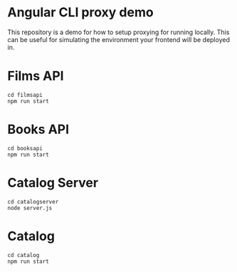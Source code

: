 # Angular CLI proxy demo

This repository is a demo for how to setup proxying for running locally. This can be useful for simulating the environment your frontend will be deployed in.

# Films API

```
cd filmsapi
npm run start
```

# Books API

```
cd booksapi
npm run start
```

# Catalog Server

```
cd catalogserver
node server.js
```

# Catalog

```
cd catalog
npm run start
```